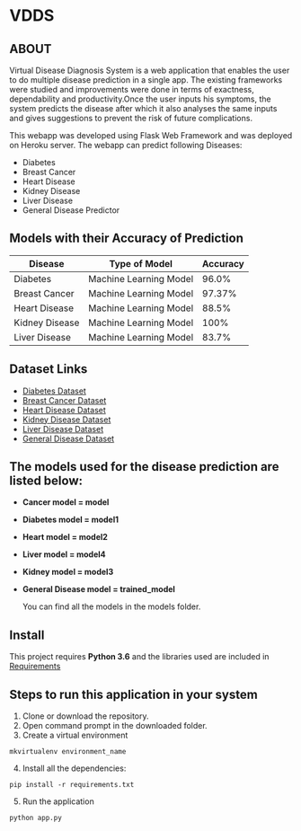 # VDDS

## ABOUT

<p> Virtual Disease Diagnosis System is a web application that enables the user to do multiple disease prediction in a single app. The existing frameworks were studied and improvements were done in terms of exactness, dependability and productivity.Once the user inputs his symptoms, the system predicts the disease after which it also analyses the same inputs and gives suggestions to prevent the risk of future complications.</p>

This webapp was developed using Flask Web Framework and was deployed on Heroku server. The webapp can predict following Diseases:

- Diabetes
- Breast Cancer
- Heart Disease
- Kidney Disease
- Liver Disease
- General Disease Predictor

## Models with their Accuracy of Prediction

| Disease        | Type of Model            | Accuracy |
| -------------- | ------------------------ | -------- |
| Diabetes       | Machine Learning Model   | 96.0%    |
| Breast Cancer  | Machine Learning Model   | 97.37%   |
| Heart Disease  | Machine Learning Model   | 88.5%    |
| Kidney Disease | Machine Learning Model   | 100%     |
| Liver Disease  | Machine Learning Model   | 83.7%    |

## Dataset Links

- [Diabetes Dataset](https://www.kaggle.com/uciml/pima-indians-diabetes-database)
- [Breast Cancer Dataset](https://www.kaggle.com/uciml/breast-cancer-wisconsin-data)
- [Heart Disease Dataset](https://www.kaggle.com/datasets/johnsmith88/heart-disease-dataset)
- [Kidney Disease Dataset](https://www.kaggle.com/mansoordaku/ckdisease)
- [Liver Disease Dataset](https://www.kaggle.com/uciml/indian-liver-patient-records)
- [General Disease Dataset](https://www.kaggle.com/datasets/kaushil268/disease-prediction-using-machine-learning)

## The models used for the disease prediction are listed below:

<ul>
<li><p><b>Cancer model = model</b></p></li>
<li><p><b>Diabetes model = model1</b></p></li>
<li><p><b>Heart model = model2</b></p></li>
<li><p><b>Liver model = model4</b></p></li>
<li><p><b>Kidney model = model3</b></p></li>
<li><p><b>General Disease model = trained_model</b></p></li>
You can find all the models in the models folder.


</ul>

## Install

This project requires **Python 3.6**  and the libraries used are included in [Requirements](https://github.com/ayushii019/Virtual-Disease-Diagnosis-System/blob/main/requirements.txt)

## Steps to run this application in your system

1. Clone or download the repository.
2. Open command prompt in the downloaded folder.
3. Create a virtual environment

```
mkvirtualenv environment_name
```

4. Install all the dependencies:
```
pip install -r requirements.txt
```
5. Run the application

```
python app.py
```
